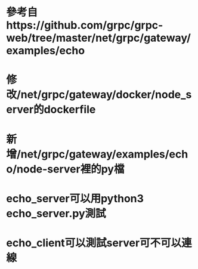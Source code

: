 # 參考自https://github.com/grpc/grpc-web/tree/master/net/grpc/gateway/examples/echo
# 修改/net/grpc/gateway/docker/node_server的dockerfile
# 新增/net/grpc/gateway/examples/echo/node-server裡的py檔
# echo_server可以用python3 echo_server.py測試
# echo_client可以測試server可不可以連線
